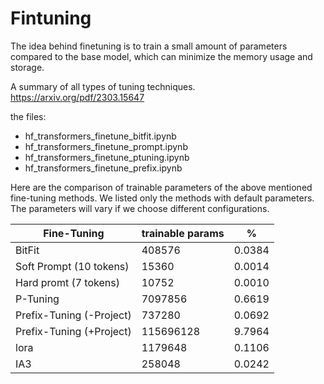 # Fintuning

The idea behind finetuning is to train a small amount of parameters compared to the base model, which can minimize the memory usage and storage.

A summary of all types of tuning techniques.
https://arxiv.org/pdf/2303.15647


the files: 

 * hf_transformers_finetune_bitfit.ipynb
 * hf_transformers_finetune_prompt.ipynb
 * hf_transformers_finetune_ptuning.ipynb
 * hf_transformers_finetune_prefix.ipynb




Here are the comparison of trainable parameters of the above mentioned fine-tuning methods.
We listed only the methods with default parameters. The parameters will vary if we choose different configurations.

| Fine-Tuning 	            | trainable params  | %      |
|---	                    |---	            |---	 |
| BitFit                    | 408576            | 0.0384 |
| Soft Prompt (10 tokens)   | 15360             | 0.0014 |
| Hard promt  (7 tokens)    | 10752  	        | 0.0010 |
| P-Tuning                  | 7097856           | 0.6619 |
| Prefix-Tuning (-Project)  | 737280 	        | 0.0692 |
| Prefix-Tuning (+Project)  | 115696128         | 9.7964 |
| lora                      | 1179648           | 0.1106 |
| IA3                       | 258048            | 0.0242 |
